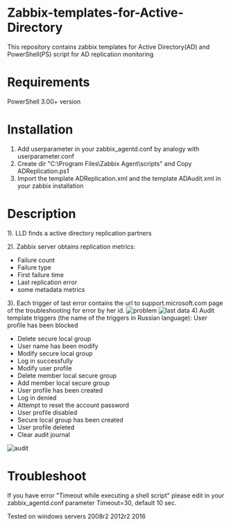 # Zabbix-templates-for-Active-Directory
This repository contains zabbix templates for Active Directory(AD) and PowerShell(PS) script for AD replication monitoring
# Requirements
PowerShell 3.00+ version
# Installation
1. Add userparameter in your zabbix_agentd.conf by analogy with userparameter.conf
2. Create dir "C:\Program Files\Zabbix Agent\scripts" and Copy ADReplication.ps1
3. Import the template ADReplication.xml and the template ADAudit.xml in your zabbix installation
 
# Description
1). LLD finds a active directory replication partners

2). Zabbix server obtains replication metrics:
  - Failure count
  - Failure type
  - First failure time
  - Last replication error
  - some metadata metrics

3). Each trigger of last error contains the url to support.microsoft.com page of the troubleshooting for error by her id.
![problem](https://user-images.githubusercontent.com/39965096/51258163-62942c00-19ba-11e9-88ac-33c31647c8be.PNG)
![last data](https://user-images.githubusercontent.com/39965096/51258208-7c357380-19ba-11e9-8627-3d819134a1a3.PNG)
4) Audit template triggers (the name of the triggers in Russian language):
User profile has been blocked

  - Delete secure local group
  - User name has been modify
  - Modify secure local group
  - Log in successfully
  - Modify user profile
  - Delete member local secure group
  - Add member local secure group
  - User profile has been created
  - Log in denied
  - Attempt to reset the account password
  - User profile disabled
  - Secure local group has been created
  - User profile deleted
  - Clear audit journal

![audit](https://user-images.githubusercontent.com/39965096/51258362-d9c9c000-19ba-11e9-932e-fc90228cd6a2.PNG)


# Troubleshoot

If you have error "Timeout while executing a shell script"
please edit in your zabbix_agentd.conf parameter Timeout=30, default 10 sec.

Tested on windows servers 2008r2 2012r2 2016
